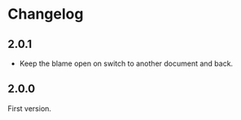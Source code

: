 # Changelog

## 2.0.1

- Keep the blame open on switch to another document and back.

## 2.0.0

First version.
